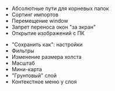 +   Абсолютные пути для корневых папок
+   Сортинг импортов
+   Перемещение window
+   Запрет переноса окон "за экран"
+   Открытие изображений с ПК
-   "Сохранить как": настройки
-   Фильтры
-   Изменение размера холста
-   Масштаб
-   Мини-карта
-   "Грунтовый" слой
-   Контекстное меню у слоя